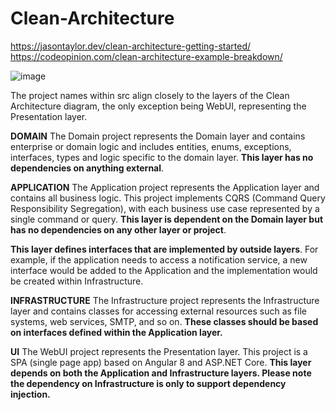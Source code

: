# Clean-Architecture

https://jasontaylor.dev/clean-architecture-getting-started/
https://codeopinion.com/clean-architecture-example-breakdown/

![image](https://github.com/vishnu01/Clean-Architecture/assets/10369261/f5257539-223d-433a-a376-4982626f8aac)

The project names within src align closely to the layers of the Clean Architecture diagram, the only exception being WebUI, representing the Presentation layer.

**DOMAIN**
The Domain project represents the Domain layer and contains enterprise or domain logic and includes entities, enums, exceptions, interfaces, types and logic specific to the domain layer. **This layer has no dependencies on anything external**.

**APPLICATION**
The Application project represents the Application layer and contains all business logic. This project implements CQRS (Command Query Responsibility Segregation), with each business use case represented by a single command or query. **This layer is dependent on the Domain layer but has no dependencies on any other layer or project**. 

**This layer defines interfaces that are implemented by outside layers**. For example, if the application needs to access a notification service, a new interface would be added to the Application and the implementation would be created within Infrastructure.

**INFRASTRUCTURE**
The Infrastructure project represents the Infrastructure layer and contains classes for accessing external resources such as file systems, web services, SMTP, and so on. 
**These classes should be based on interfaces defined within the Application layer.**

**UI**
The WebUI project represents the Presentation layer. This project is a SPA (single page app) based on Angular 8 and ASP.NET Core. 
**This layer depends on both the Application and Infrastructure layers. Please note the dependency on Infrastructure is only to support dependency injection.**
